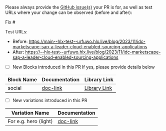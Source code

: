 Please always provide the [GitHub issue(s)](../issues) your PR is for, as well as test URLs where your change can be observed (before and after):

Fix #<gh-issue-id>

Test URLs:
- Before: https://main--hlx-test--urfuwo.hlx.live/blog/2023/11/idc-marketscape-sap-a-leader-cloud-enabled-sourcing-applications
- After: https://--hlx-test--urfuwo.hlx.live/blog/2023/11/idc-marketscape-sap-a-leader-cloud-enabled-sourcing-applications

- [ ] New Blocks introduced in this PR
      If yes, please provide details below

Block Name    | Documentation | Library Link
------------- | -------------|----------------
social | [doc-link](https://sap.sharepoint.com/sites/207899/_layouts/15/doc.aspx?sourcedoc={5c2d8d7b-f6d5-4356-b71c-3730ad5886db}&action=edit) | [Library Link](https://social--hlx-test--urfuwo.hlx.page/tools/sidekick/library.html?plugin=blocks&path=/tools/sidekick/blocks/social&index=1)


- [ ] New variations introduced in this PR

Variation Name    | Documentation
------------- | -------------
 For e.g. hero (light)  | [doc-link](https://sap.sharepoint.com/:w:/r/sites/207899/_layouts/15/Doc.aspx?sourcedoc=%7B0B62F23A-5C8F-4C2D-BA2E-C444D3631B51%7D&file=hero.docx&action=default&mobileredirect=true)
